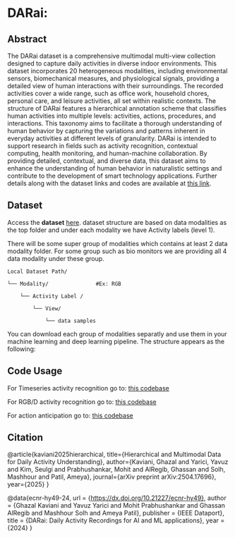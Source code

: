 # DARai: 
## Abstract
The DARai dataset is a comprehensive multimodal multi-view collection designed to capture daily activities in diverse indoor environments. This dataset incorporates 20 heterogeneous modalities, including environmental sensors, biomechanical measures, and physiological signals, providing a detailed view of human interactions with their surroundings. The recorded activities cover a wide range, such as office work, household chores, personal care, and leisure activities, all set within realistic contexts. The structure of DARai features a hierarchical annotation scheme that classifies human activities into multiple levels: activities, actions, procedures, and interactions. This taxonomy aims to facilitate a thorough understanding of human behavior by capturing the variations and patterns inherent in everyday activities at different levels of granularity. DARai is intended to support research in fields such as activity recognition, contextual computing, health monitoring, and human-machine collaboration. By providing detailed, contextual, and diverse data, this dataset aims to enhance the understanding of human behavior in naturalistic settings and contribute to the development of smart technology applications. Further details along with the dataset links and codes are available at [this link](https://alregib.ece.gatech.edu/darai-daily-activity-recordings-for-artificial-intelligence-and-machine-learning/).

## Dataset
Access the **dataset** [here](https://ieee-dataport.org/open-access/darai-daily-activity-recordings-ai-and-ml-applications).
dataset structure are based on data modalities as the top folder and under each modality we have Activity labels (level 1).

There will be some super group of modalities which contains at least 2 data modality folder. For some group such as bio monitors we are providing all 4 data modality under these group. 
```
Local Dataset Path/ 

└── Modality/ 				#Ex: RGB

    └── Activity Label / 

        └── View/ 

            └── data samples
```
You can download each group of modalities separatly and use them in your machine learning and deep learning pipeline.
The structure appears as the following:


## Code Usage

For Timeseries activity recognition go to: [this codebase](https://github.com/olivesgatech/DARai/tree/main/timeseries_Activity_Recognition)

For RGB/D activity recognition go to: [this codebase](https://github.com/olivesgatech/DARai/tree/main/video_Action_Recognition)

For action anticipation go to: [this codebase](https://github.com/olivesgatech/DARai/tree/main/video_Action-Anticipation)


## Citation

@article{kaviani2025hierarchical,
  title={Hierarchical and Multimodal Data for Daily Activity Understanding},
  author={Kaviani, Ghazal and Yarici, Yavuz and Kim, Seulgi and Prabhushankar, Mohit and AlRegib, Ghassan and Solh, Mashhour and Patil, Ameya},
  journal={arXiv preprint arXiv:2504.17696},
  year={2025}
}

@data{ecnr-hy49-24,
url = {https://dx.doi.org/10.21227/ecnr-hy49},
author = {Ghazal Kaviani and Yavuz Yarici and Mohit Prabhushankar and Ghassan AlRegib and Mashhour Solh and Ameya Patil},
publisher = {IEEE Dataport},
title = {DARai: Daily Activity Recordings for AI and ML applications},
year = {2024} }
